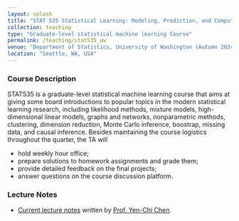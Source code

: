```yaml
---
layout: splash
title: "STAT 535 Statistical Learning: Modeling, Prediction, and Computing I (STAT 535)"
collection: teaching
type: "Graduate-level statistical machine learning Course"
permalink: /teaching/stat535_uw
venue: "Department of Statistics, University of Washington (Autumn 2024)"
location: "Seattle, WA, USA"
---
```


<p></p>

### Course Description

STAT535 is a graduate-level statistical machine learning course that aims at giving some board introductions to popular topics in the modern statistical learning research, including likelihood methods, mixture models, high-dimensional linear models, graphs and networks, nonparametric methods, clustering, dimension reduction, Monte Carlo inference, boostrap, missing data, and causal inference. Besides maintaining the course logistics throughout the quarter, the TA will
- hold weekly hour office;
- prepare solutions to homework assignments and grade them;
- provide detailed feedback on the final projects;
- answer questions on the course discussion platform.

### Lecture Notes

- [Current lecture notes](https://faculty.washington.edu/yenchic/19A_stat535.html) written by [Prof. Yen-Chi Chen](http://faculty.washington.edu/yenchic/index.html).

